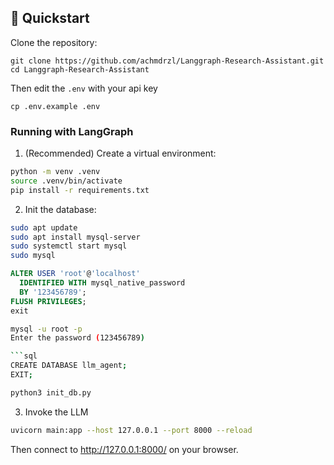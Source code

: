 ## 🚀 Quickstart
Clone the repository:
```shell
git clone https://github.com/achmdrzl/Langgraph-Research-Assistant.git
cd Langgraph-Research-Assistant
```
Then edit the `.env` with your api key
```shell
cp .env.example .env
```

### Running with LangGraph

1. (Recommended) Create a virtual environment:
```bash
python -m venv .venv
source .venv/bin/activate
pip install -r requirements.txt
```
2. Init the database:


```bash
sudo apt update
sudo apt install mysql-server
sudo systemctl start mysql
sudo mysql
```
```sql
ALTER USER 'root'@'localhost'
  IDENTIFIED WITH mysql_native_password
  BY '123456789';
FLUSH PRIVILEGES;
exit
```
```bash
mysql -u root -p
Enter the password (123456789)

```sql
CREATE DATABASE llm_agent;
EXIT;
```
```bash
python3 init_db.py
```

3. Invoke the LLM

```bash
uvicorn main:app --host 127.0.0.1 --port 8000 --reload
```
 Then connect to http://127.0.0.1:8000/ on your browser.
